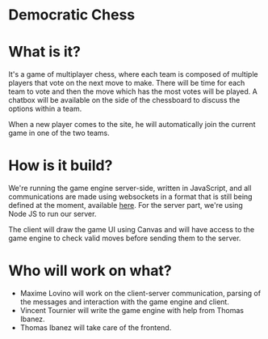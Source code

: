 # Democratic Chess

# What is it?

It's a game of multiplayer chess, where each team is composed of multiple players that vote on the next move to make. There will be time for each team to vote and then the move which has the most votes will be played. A chatbox will be available on the side of the chessboard to discuss the options within a team.

When a new player comes to the site, he will automatically join the current game in one of the two teams.

# How is it build?

We're running the game engine server-side, written in JavaScript, and all communications are made using websockets in a format that is still being defined at the moment, available [here](https://github.com/ProtectedVariable/DemocraticChess/blob/master/communicationProtocol.md). For the server part, we're using Node JS to run our server.

The client will draw the game UI using Canvas and will have access to the game engine to check valid moves before sending them to the server.

# Who will work on what?
 - Maxime Lovino will work on the client-server communication, parsing of the messages and interaction with the game engine and client.
 - Vincent Tournier will write the game engine with help from Thomas Ibanez.
 - Thomas Ibanez will take care of the frontend.

